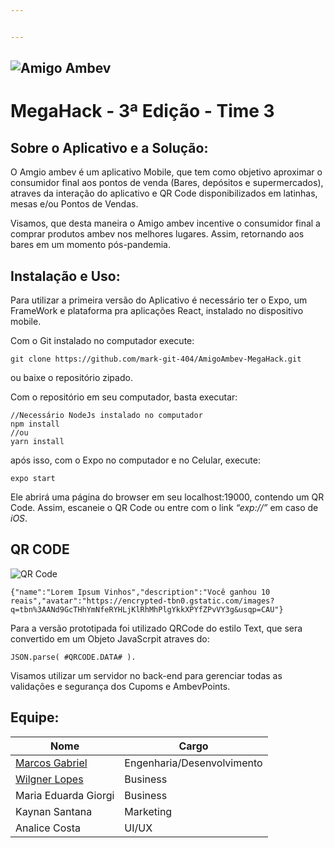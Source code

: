 ```yaml
---


---
```


<h2 id="section"><img src="https://lh3.googleusercontent.com/JYHNkyI0C0K0rEDgxCPu-Pv_dUwxCrl6xMhgHGSuRLGzSnB3o-jiRRYIISDjtCHDXGqijYhFztcW3JF4Q8lpa5YVv_Gp1N_sw5io_5wH94pMGZTh4SmYVTAyauDsH3bLeqKUtBf1vgCBSMgH8yUcbmXP8Cxe1PXx2cDWq6AK8GZO4f3LjuiKkx30XtTwUdG8RxrYtJglk5hSxwwlWq8wIqIsWJmIPv9NesDurxnYL8RwLEusUWsyYN8JpSwTEf0p6QRiLauYjGEs7YKmc-WDxFa0rVRFeZm7rrF93JJYaNDV_Dn2iJO5EBNHj6-A9tkxS-IqvABt_pFP8mC6pB9yGQ9ry73q_kOT6c0DRdDo0qBFrK6KRLOhQADIopR8xmf0q4c2p9QXREWFJfA8cnTLMSj3cPyWI63UEm8j5D32DOVZLkwtPU5M7BouP0vRAJumEgRYRlX6dTAyBwXTVFMEs10OnrJuYOVFQpQ8OI87l8DYwe30S-aGVWbde2Jt4cmHuXOSf47RawryFdI3lcI8az8mHjlB0mG5GY7TSXVX45eXnwIY3QCBBZbIfh_wdE95dyRcUsNuEdl_v5FiqMgPFbSVMxoDGYPipHQnn5_1v4jHaBnfyDoBr87D5nAZfZlj4qJD2-VgbKDKVg9gXZ7aTZjbviUpyzXTxcTHwm0Lig8hRAF7kwBFZtOG54JWLA=w1250-h273-no?authuser=0" alt="Amigo Ambev"></h2>
<h1 id="megahack---3ª-edição---time-3">MegaHack - 3ª Edição - Time 3</h1>
<h2 id="sobre-o-aplicativo-e-a-solução">Sobre o Aplicativo e a Solução:</h2>
<p>O Amgio ambev é um aplicativo Mobile, que tem como objetivo aproximar o consumidor final aos pontos de venda (Bares, depósitos e supermercados), atraves da interação do aplicativo e QR Code disponibilizados em latinhas, mesas e/ou Pontos de Vendas.</p>
<p>Visamos, que desta maneira o Amigo ambev incentive o consumidor final a comprar produtos ambev nos melhores lugares. Assim, retornando aos bares em um momento pós-pandemia.</p>
<h2 id="instalação-e-uso">Instalação e Uso:</h2>
<p>Para utilizar a primeira versão do Aplicativo é necessário ter o Expo, um FrameWork e plataforma pra aplicações React, instalado no dispositivo mobile.</p>
<p>Com o Git instalado no computador execute:</p>
<pre><code>git clone https://github.com/mark-git-404/AmigoAmbev-MegaHack.git
</code></pre>
<p>ou baixe o repositório zipado.</p>
<p>Com o repositório em seu computador, basta executar:</p>
<pre><code>//Necessário NodeJs instalado no computador
npm install
//ou
yarn install
</code></pre>
<p>após isso, com o Expo no computador e no Celular, execute:</p>
<pre><code>expo start
</code></pre>
<p>Ele abrirá uma página do browser em seu localhost:19000, contendo um QR Code. Assim, escaneie o QR Code ou entre com o link <em>“exp://”</em> em caso de <em>iOS</em>.</p>
<h2 id="qr-code">QR CODE</h2>
<p><img src="https://lh3.googleusercontent.com/CXa1RKnWbKLIfoAqyZCEROI-7WpbBW0J8T-XldxFP9LyvwL_wYd2sIWsXY7EVZK4Wy8K8DBEycls3oGEiWhkLIRVCQxFl2YSovIGRDBVcQnn9eZ2Lf2FjvjQrxtsWRY3D1aBz1fV7e0WeunUoKHkx7RSRDAGLG3-QlZcuv7kCpsl0vxTKsMHOW-H9Pcic7xHMkbsx3GdNHai0FkGNBDbD_tI1Yt2IFbqBDsLx34LyxCLpDIloWFfitVrabHc47sxdAoA6h92AW5oG7RTDRYVMNUe64xMj9PRYOOhZJYR75eFjW_bbT021T4IXZWibo5sRhCqK0ubLx2HsEYBVCGIVaGVu6qM2p3-JNwn7AQhDRBIOlLV7C4t5-JFM4ua2Y1-pxPNctwQpJit2Bg1dwurAihi_-ihP8evkAGilcDKBofPl23DcQKTtDmAx--lIzuyo8RbKCH_bO2lZyw5FXLE5uPiqhgSXCyZ57CYO9nXECt4hr-i7yXBkXLZ8ERTy15OBKkzAFZkxoh_mLFtlwl9BYXBQNXMOaFIVTnlMQw8N_6UFfR4yIvCzbQrLgSFo87dObWhSmSzw0JIwkchC5451i9EM_xg_AJiksw4XOv06P0oe0GBcnrvppqKUo2_aBhSl1aSfSwCnNZVAKWaylcgqIOnz5eAma8fao-lzcIaSyDH6RpLKeO7UiGbivy51A=w611-h567-no?authuser=0" alt="QR Code"></p>
<pre><code>{"name":"Lorem Ipsum Vinhos","description":"Você ganhou 10 reais","avatar":"https://encrypted-tbn0.gstatic.com/images?q=tbn%3AANd9GcTHhYmNfeRYHLjKlRhMhPlgYkkXPYfZPvVY3g&amp;usqp=CAU"}
</code></pre>
<p>Para a versão prototipada foi utilizado QRCode do estilo Text, que sera convertido em um Objeto JavaScrpit atraves do:</p>
<pre><code>JSON.parse( #QRCODE.DATA# ). 
</code></pre>
<p>Visamos utilizar um servidor no back-end para gerenciar todas as validações e segurança dos Cupoms e AmbevPoints.</p>
<h2 id="equipe">Equipe:</h2>

<table>
<thead>
<tr>
<th>Nome</th>
<th>Cargo</th>
</tr>
</thead>
<tbody>
<tr>
<td><a href="https://github.com/mark-git-404">Marcos Gabriel</a></td>
<td>Engenharia/Desenvolvimento</td>
</tr>
<tr>
<td><a href="https://github.com/wilgnerl">Wilgner Lopes</a></td>
<td>Business</td>
</tr>
<tr>
<td>Maria Eduarda Giorgi</td>
<td>Business</td>
</tr>
<tr>
<td>Kaynan Santana</td>
<td>Marketing</td>
</tr>
<tr>
<td>Analice Costa</td>
<td>UI/UX</td>
</tr>
</tbody>
</table>
